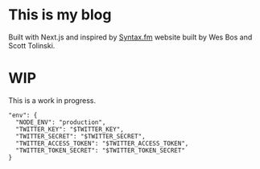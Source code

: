# This is my blog

Built with Next.js and inspired by [Syntax.fm](https://syntax.fm) website built by Wes Bos and Scott Tolinski. 

# WIP

This is a work in progress.


    "env": {
      "NODE_ENV": "production",
      "TWITTER_KEY": "$TWITTER_KEY",
      "TWITTER_SECRET": "$TWITTER_SECRET",
      "TWITTER_ACCESS_TOKEN": "$TWITTER_ACCESS_TOKEN",
      "TWITTER_TOKEN_SECRET": "$TWITTER_TOKEN_SECRET"
    }